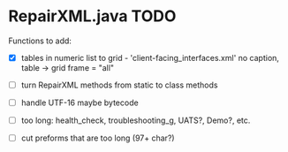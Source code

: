 # RepairXML.java TODO

Functions to add:
- [x] tables in numeric list to grid - 'client-facing_interfaces.xml'
no caption, table -> grid frame = "all"
- [ ] turn RepairXML methods from static to class methods
- [ ] handle UTF-16 maybe bytecode
- [ ] too long: health_check, troubleshooting_g, UATS?, Demo?, etc.
- [ ] cut preforms that are too long (97+ char?)




